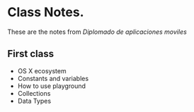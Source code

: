 
# Class Notes.

These are the notes from _Diplomado de aplicaciones moviles_

## First class
- OS X ecosystem
- Constants and variables
- How to use playground
- Collections
- Data Types
